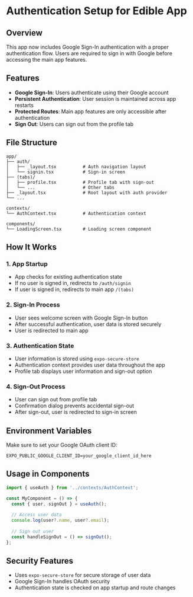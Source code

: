 # Authentication Setup for Edible App

## Overview
This app now includes Google Sign-In authentication with a proper authentication flow. Users are required to sign in with Google before accessing the main app features.

## Features
- **Google Sign-In**: Users authenticate using their Google account
- **Persistent Authentication**: User session is maintained across app restarts
- **Protected Routes**: Main app features are only accessible after authentication
- **Sign Out**: Users can sign out from the profile tab

## File Structure
```
app/
├── auth/
│   ├── _layout.tsx          # Auth navigation layout
│   └── signin.tsx           # Sign-in screen
├── (tabs)/
│   ├── profile.tsx          # Profile tab with sign-out
│   └── ...                  # Other tabs
├── _layout.tsx              # Root layout with auth provider
└── ...

contexts/
└── AuthContext.tsx          # Authentication context

components/
└── LoadingScreen.tsx        # Loading screen component
```

## How It Works

### 1. App Startup
- App checks for existing authentication state
- If no user is signed in, redirects to `/auth/signin`
- If user is signed in, redirects to main app `/(tabs)`

### 2. Sign-In Process
- User sees welcome screen with Google Sign-In button
- After successful authentication, user data is stored securely
- User is redirected to main app

### 3. Authentication State
- User information is stored using `expo-secure-store`
- Authentication context provides user data throughout the app
- Profile tab displays user information and sign-out option

### 4. Sign-Out Process
- User can sign out from profile tab
- Confirmation dialog prevents accidental sign-out
- After sign-out, user is redirected to sign-in screen

## Environment Variables
Make sure to set your Google OAuth client ID:
```
EXPO_PUBLIC_GOOGLE_CLIENT_ID=your_google_client_id_here
```

## Usage in Components
```typescript
import { useAuth } from '../contexts/AuthContext';

const MyComponent = () => {
  const { user, signOut } = useAuth();
  
  // Access user data
  console.log(user?.name, user?.email);
  
  // Sign out user
  const handleSignOut = () => signOut();
};
```

## Security Features
- Uses `expo-secure-store` for secure storage of user data
- Google Sign-In handles OAuth security
- Authentication state is checked on app startup and route changes
